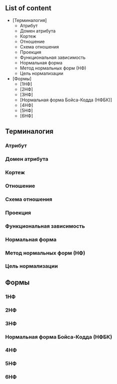 ## List of content
- [Терминалогия]
  - Атрибут
  - Домен атрибута
  - Кортеж
  - Отношение
  - Схема отношения
  - Проекция
  - Функциональная зависимость
  - Нормальная форма
  - Метод нормальных форм (НФ)
  - Цель нормализации
- [Формы]
  - [1НФ]
  - [2НФ]
  - [3НФ]
  - [Нормальная форма Бойса-Кодда (НФБК)]
  - [4НФ]
  - [5НФ]
  - [6НФ]

## Терминалогия
### Атрибут
### Домен атрибута
### Кортеж
### Отношение
### Схема отношения
### Проекция
### Функциональная зависимость
### Нормальная форма
### Метод нормальных форм (НФ)
### Цель нормализации

## Формы
### 1НФ
### 2НФ
### 3НФ
### Нормальная форма Бойса-Кодда (НФБК)
### 4НФ
### 5НФ
### 6НФ
